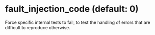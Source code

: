 # fault_injection_code (default: 0)

Force specific internal tests to fail, to test the handling of
errors that are difficult to reproduce otherwise.



